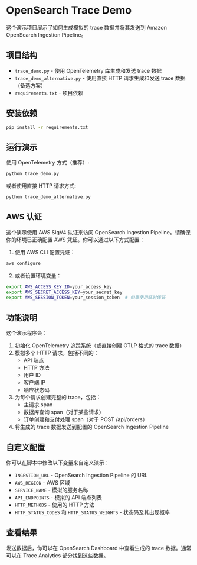 # OpenSearch Trace Demo

这个演示项目展示了如何生成模拟的 trace 数据并将其发送到 Amazon OpenSearch Ingestion Pipeline。

## 项目结构

- `trace_demo.py` - 使用 OpenTelemetry 库生成和发送 trace 数据
- `trace_demo_alternative.py` - 使用直接 HTTP 请求生成和发送 trace 数据（备选方案）
- `requirements.txt` - 项目依赖

## 安装依赖

```bash
pip install -r requirements.txt
```

## 运行演示

使用 OpenTelemetry 方式（推荐）:
```bash
python trace_demo.py
```

或者使用直接 HTTP 请求方式:
```bash
python trace_demo_alternative.py
```

## AWS 认证

这个演示使用 AWS SigV4 认证来访问 OpenSearch Ingestion Pipeline。请确保你的环境已正确配置 AWS 凭证。你可以通过以下方式配置：

1. 使用 AWS CLI 配置凭证：
```bash
aws configure
```

2. 或者设置环境变量：
```bash
export AWS_ACCESS_KEY_ID=your_access_key
export AWS_SECRET_ACCESS_KEY=your_secret_key
export AWS_SESSION_TOKEN=your_session_token  # 如果使用临时凭证
```

## 功能说明

这个演示程序会：

1. 初始化 OpenTelemetry 追踪系统（或直接创建 OTLP 格式的 trace 数据）
2. 模拟多个 HTTP 请求，包括不同的：
   - API 端点
   - HTTP 方法
   - 用户 ID
   - 客户端 IP
   - 响应状态码
3. 为每个请求创建完整的 trace，包括：
   - 主请求 span
   - 数据库查询 span（对于某些请求）
   - 订单创建和支付处理 span（对于 POST /api/orders）
4. 将生成的 trace 数据发送到配置的 OpenSearch Ingestion Pipeline

## 自定义配置

你可以在脚本中修改以下变量来自定义演示：

- `INGESTION_URL` - OpenSearch Ingestion Pipeline 的 URL
- `AWS_REGION` - AWS 区域
- `SERVICE_NAME` - 模拟的服务名称
- `API_ENDPOINTS` - 模拟的 API 端点列表
- `HTTP_METHODS` - 使用的 HTTP 方法
- `HTTP_STATUS_CODES` 和 `HTTP_STATUS_WEIGHTS` - 状态码及其出现概率

## 查看结果

发送数据后，你可以在 OpenSearch Dashboard 中查看生成的 trace 数据。通常可以在 Trace Analytics 部分找到这些数据。
